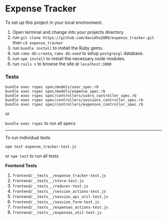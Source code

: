 # Expense Tracker

To set up this project in your local environment.

1) Open terminal and change into your projects directory
2) run `git clone https://github.com/davidhu2000/expense_tracker.git` then `cd expense_tracker`
3) run `bundle install` to install the Ruby gems.
4) run `rake db:create`, `rake db:seed` to setup `postgresql` database.
5) run `npm install` to install the necessary node modules.
6) run `rails s` to browse the site at `localhost:3000`


### Tests
```
bundle exec rspec spec/models/user_spec.rb
bundle exec rspec spec/models/expense_spec.rb
bundle exec rspec spec/controllers/users_controller_spec.rb
bundle exec rspec spec/controllers/sessions_controller_spec.rb
bundle exec rspec spec/controllers/expenses_controller_spec.rb
```

or

`bundle exec rspec` to run all specs

--------------------------------------------------------------------

To run individual tests

```
npm test expense_tracker-test.js
```

or `npm test` to run all tests

**Frontend Tests**
1. `frontend/__tests__/expense_tracker-test.js`
2. `frontend/__tests__/store-test.js`
3. `frontend/__tests__/reducer-test.js`
4. `frontend/__tests__/session_actions-test.js`
5. `frontend/__tests__/session_api_util-test.js`
6. `frontend/__tests__/session_form-test.js`
7. `frontend/__tests__/expenses_actions-test.js`
8. `frontend/__tests__/expenses_util-test.js`
